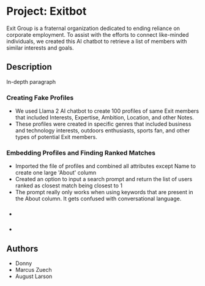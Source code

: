# Project: Exitbot

Exit Group is a fraternal organization dedicated to ending reliance on corporate employment. To assist with the efforts to connect like-minded individuals, we created this AI chatbot to retrieve a list of members with similar interests and goals.

## Description

In-depth paragraph

### Creating Fake Profiles

* We used Llama 2 AI chatbot to create 100 profiles of same Exit members that included Interests, Expertise, Ambition, Location, and other Notes.
* These profiles were created in specific genres that included business and technology interests, outdoors enthusiasts, sports fan, and other types of potential Exit members.

### Embedding Profiles and Finding Ranked Matches

* Imported the file of profiles and combined all attributes except Name to create one large 'About' column
* Created an option to input a search prompt and return the list of users ranked as closest match being closest to 1
* The prompt really only works when using keywords that are present in the About column. It gets confused with conversational language.

###

* 

###

* 

## Authors
* Donny
* Marcus Zuech
* August Larson
